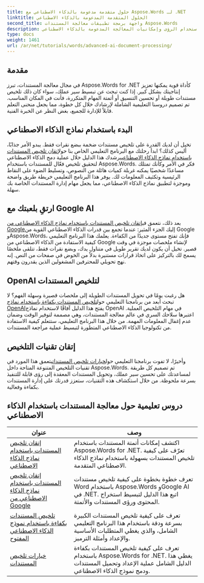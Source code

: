 ```yaml
---
title: حلول متقدمة مدعومة بالذكاء الاصطناعي مع Aspose.Words لـ .NET
linktitle: الحلول المتقدمة المدعومة بالذكاء الاصطناعي
second_title: واجهة برمجة تطبيقات معالجة المستندات Aspose.Words
description: تعرف على طرق خطوة بخطوة لأتمتة إنشاء المستندات ومعالجتها وتحليلها باستخدام الرؤى وإمكانيات المعالجة المدعومة بالذكاء الاصطناعي.
type: docs
weight: 1461
url: /ar/net/tutorials/words/advanced-ai-document-processing/
---
```

## مقدمة

في مجال معالجة المستندات، تبرز Aspose.Words for .NET كأداة قوية يمكنها تعزيز إنتاجيتك بشكل كبير. إذا كنت تبحث عن تبسيط سير عملك، سواء كان ذلك تلخيص مستندات طويلة أو تحسين التنسيق أو أتمتة المهام المتكررة، فأنت في المكان المناسب. تم تصميم دروسنا التعليمية الشاملة لإرشادك خلال كل خطوة، مما يجعل منحنى التعلم قابلاً للإدارة للجميع، بغض النظر عن الخبرة الفنية.

## البدء باستخدام نماذج الذكاء الاصطناعي

 تخيل أن لديك القدرة على تلخيص مستندات ضخمة ببضع نقرات فقط. يبدو الأمر جذابًا، أليس كذلك؟ ابدأ رحلتك مع البرنامج التعليمي الخاص بنا حول[إتقان تلخيص المستندات باستخدام نماذج الذكاء الاصطناعي](./mastering-document-summarization-ai-model/)يرشدك هذا الدليل خلال عملية دمج الذكاء الاصطناعي لتحقيق تلخيص فعّال للمستندات باستخدام Aspose.Words. فكر في الأمر وكأنك تمتلك مساعدًا شخصيًا يمكنه غربلة كميات هائلة من النصوص، وتسليط الضوء على النقاط الرئيسية وتكثيف المعلومات لك. يوفر هذا البرنامج التعليمي خريطة طريق واضحة وموجزة لتطبيق نماذج الذكاء الاصطناعي، مما يجعل مهام إدارة المستندات الخاصة بك سهلة.

## ارتقِ بلعبتك مع Google AI

 بعد ذلك، نتعمق في[إتقان تلخيص المستندات باستخدام نماذج الذكاء الاصطناعي من Google](./mastering-document-summarization-google-ai-model/)إليك الجزء المثير: عندما تجمع بين قدرات الذكاء الاصطناعي القوية من Google وAspose.Words، فإنك تفتح مستوى جديدًا من الكفاءة. يعلمك هذا البرنامج التعليمي كيفية الاستفادة من الذكاء الاصطناعي من Google لإنشاء ملخصات موجزة في وقت قصير. تخيل أن يكون لديك تقرير طويل في متناول يدك، وبضع نقرات فقط، تتلقى ملخصًا يسمح لك بالتركيز على اتخاذ قرارات مستنيرة بدلاً من الخوض في صفحات من النص. إنه نهج تحويلي للمحترفين المشغولين الذين يقدرون وقتهم.

## OpenAI لتلخيص المستندات

 هل رغبت يومًا في تحويل المستندات الطويلة إلى ملخصات قصيرة وسهلة الفهم؟ لا تبحث أبعد من برنامجنا التعليمي حول[تلخيص المستندات بكفاءة باستخدام نماذج OpenAI](./efficient-document-summarization-openai-model/)يفتح هذا الدليل آفاقًا لاستخدام نماذج OpenAI في مهام التلخيص العملية. اعتبرها سلاحك السري في عالم معالجة المستندات، وهي مصممة لتوفير الوقت وضمان عدم إغفال المعلومات المهمة. من خلال هذا البرنامج التعليمي، ستتعلم كيفية الاستفادة من تكنولوجيا الذكاء الاصطناعي المتطورة لتبسيط عملية مراجعة المستندات.

## إتقان تقنيات التلخيص

 وأخيرًا، لا تفوت برنامجنا التعليمي حول[خيارات تلخيص المستندات](./summarize-documents-options/)يتعمق هذا المورد في تقنيات التلخيص المتنوعة المتاحة داخل Aspose.Words. تم تصميم كل طريقة لمساعدتك على تحسين سير عملك، وتحويل المستندات المعقدة إلى رؤى قابلة للتنفيذ بسرعة ملحوظة. من خلال استكشاف هذه التقنيات، ستعزز قدرتك على إدارة المستندات بكفاءة وفعالية.

 ## دروس تعليمية حول معالجة المستندات باستخدام الذكاء الاصطناعي
| عنوان | وصف |
| --- | --- |
| [إتقان تلخيص المستندات باستخدام نماذج الذكاء الاصطناعي](./mastering-document-summarization-ai-model/) | اكتشف إمكانات أتمتة المستندات باستخدام Aspose.Words for .NET. تعرّف على كيفية تلخيص المستندات بسهولة باستخدام نماذج الذكاء الاصطناعي المتقدمة. |
| [إتقان تلخيص المستندات باستخدام نماذج الذكاء الاصطناعي من Google](./mastering-document-summarization-google-ai-model/) | تعرف خطوة بخطوة على كيفية تلخيص مستندات Word باستخدام Aspose.Words وGoogle AI في .NET. اتبع هذا الدليل لتبسيط استخراج المحتوى ورؤى المستندات والأتمتة. |
| [تلخيص المستندات بكفاءة باستخدام نموذج الذكاء الاصطناعي المفتوح](./efficient-document-summarization-openai-model/) | تعرف على كيفية تلخيص المستندات الكبيرة بسرعة ودقة باستخدام هذا البرنامج التعليمي الشامل، والذي يغطي المتطلبات الأساسية والإعداد وأمثلة الترميز. |
| [خيارات تلخيص المستندات](./summarize-documents-options/) | تعرف على كيفية تلخيص المستندات بكفاءة باستخدام Aspose.Words for .NET. يغطي هذا الدليل الشامل عملية الإعداد وتحميل المستندات ودمج نموذج الذكاء الاصطناعي. |